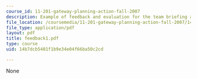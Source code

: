 ```yaml
---
course_id: 11-201-gateway-planning-action-fall-2007
description: Example of feedback and evaluation for the team briefing assignment.
file_location: /coursemedia/11-201-gateway-planning-action-fall-2007/14b7dcb5401f1b9e34e04f66ba50c2cd_feedback1.pdf
file_type: application/pdf
layout: pdf
title: feedback1.pdf
type: course
uid: 14b7dcb5401f1b9e34e04f66ba50c2cd

---
```

None
